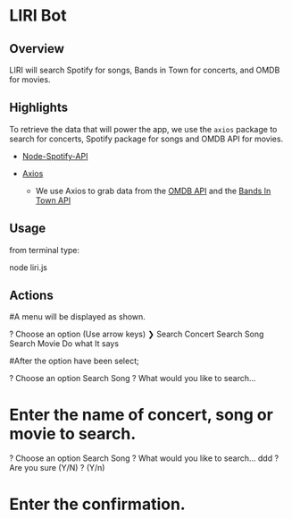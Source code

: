 # LIRI Bot

## Overview

LIRI will search Spotify for songs, Bands in Town for concerts, and OMDB for movies.

## Highlights

To retrieve the data that will power the app, we use the `axios` package to search for concerts, Spotify package for songs and OMDB API for movies.

- [Node-Spotify-API](https://www.npmjs.com/package/node-spotify-api)

- [Axios](https://www.npmjs.com/package/axios)

  - We use Axios to grab data from the [OMDB API](http://www.omdbapi.com) and the [Bands In Town API](http://www.artists.bandsintown.com/bandsintown-api)

## Usage

from terminal type:

node liri.js <enter>

## Actions

#A menu will be displayed as shown.

? Choose an option (Use arrow keys)
❯ Search Concert
Search Song
Search Movie
Do what It says

#After the option have been select;

? Choose an option Search Song
? What would you like to search...

# Enter the name of concert, song or movie to search.

? Choose an option Search Song
? What would you like to search... ddd
? Are you sure (Y/N) ? (Y/n)

# Enter the confirmation.
